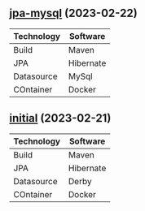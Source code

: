 ## [jpa-mysql](https://github.com/chellash/javadevops/commit/91de11d9a4d2425221aad3ec71b8c55eeb073005) (2023-02-22)

 | Technology | Software |
 | ---------- | -------- |
 | Build | Maven |
 | JPA | Hibernate |
 | Datasource | MySql |
 | COntainer | Docker |

## [initial](https://github.com/chellash/javadevops/commit/8a3056656ee2fbc10408b65f25a1d40d817a0def) (2023-02-21)

 | Technology | Software |
 | ---------- | -------- |
 | Build | Maven |
 | JPA | Hibernate |
 | Datasource | Derby |
 | COntainer | Docker |